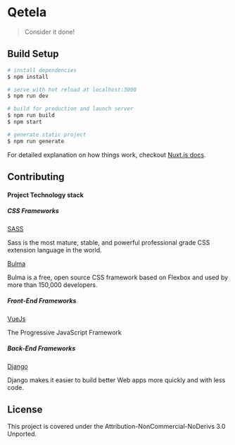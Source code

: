 # Qetela

> Consider it done!

## Build Setup

``` bash
# install dependencies
$ npm install

# serve with hot reload at localhost:3000
$ npm run dev

# build for production and launch server
$ npm run build
$ npm start

# generate static project
$ npm run generate
```

For detailed explanation on how things work, checkout [Nuxt.js docs](https://nuxtjs.org).


## Contributing

#### Project Technology stack

##### CSS Frameworks

[SASS](https://sass-lang.com/)

Sass is the most mature, stable, and powerful professional grade CSS extension language in the world.

[Bulma](https://bulma.io)

Bulma is a free, open source CSS framework based on Flexbox and used by more than 150,000 developers.

##### Front-End Frameworks
[VueJs](https://vuejs.org/)

The Progressive JavaScript Framework



##### Back-End Frameworks
[Django](https://www.djangoproject.com/)

Django makes it easier to build better Web apps more quickly and with less code.

## License

This project is covered under the  Attribution-NonCommercial-NoDerivs 3.0 Unported.

